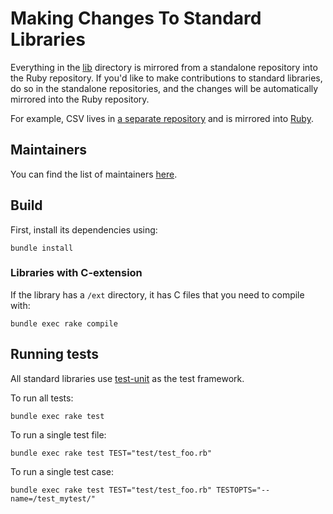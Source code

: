 # Making Changes To Standard Libraries

Everything in the [lib](https://github.com/ruby/ruby/tree/master/lib) directory is mirrored from a standalone repository into the Ruby repository.
If you'd like to make contributions to standard libraries, do so in the standalone repositories, and the
changes will be automatically mirrored into the Ruby repository.

For example, CSV lives in [a separate repository](https://github.com/ruby/csv) and is mirrored into [Ruby](https://github.com/ruby/ruby/tree/master/lib/csv).

## Maintainers

You can find the list of maintainers [here](https://docs.ruby-lang.org/en/master/maintainers_md.html#label-Maintainers).

## Build

First, install its dependencies using:

```shell
bundle install
```

### Libraries with C-extension

If the library has a `/ext` directory, it has C files that you need to compile with:

```shell
bundle exec rake compile
```

## Running tests

All standard libraries use [test-unit](https://github.com/test-unit/test-unit) as the test framework.

To run all tests:

```shell
bundle exec rake test
```

To run a single test file:

```shell
bundle exec rake test TEST="test/test_foo.rb"
```

To run a single test case:

```shell
bundle exec rake test TEST="test/test_foo.rb" TESTOPTS="--name=/test_mytest/"
```
